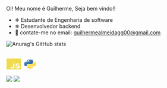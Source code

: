 OI! Meu nome é Guilherme, Seja bem vindo!!


- ❄ Estudante de Engenharia de software
- ❄ Desenvolvedor backend
- 📧 contate-me no email: guilhermealmeidagg00@gmail.com


![Anurag's GitHub stats](https://github-readme-stats.vercel.app/api?username=Guilhermee10&show_icons=true&theme=dracula)

<div style="display: inline_block"><br>
  <img align="center" alt="Rafa-Js" height="30" width="40" src="https://raw.githubusercontent.com/devicons/devicon/master/icons/javascript/javascript-plain.svg">
  <img align="center" alt="Rafa-Python" height="30" width="40" src="https://raw.githubusercontent.com/devicons/devicon/master/icons/python/python-original.svg">
</div><br>
 

<div> 
  <a href = "mailto:guilhermealmeidagg00@gmai.com"><img src="https://img.shields.io/badge/-Gmail-%23333?style=for-the-badge&logo=gmail&logoColor=white" target="_blank"></a>
  <a href="https://www.linkedin.com/in/guilherme-santos-12a61735a/" target="_blank"><img src="https://img.shields.io/badge/-LinkedIn-%230077B5?style=for-the-badge&logo=linkedin&logoColor=white" target="_blank"></a> 
  
</div>
